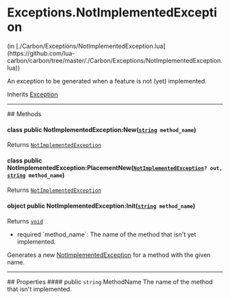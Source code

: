 <link href="../../style.css" rel="stylesheet" type="text/css"/>
<h1 class="class-title">Exceptions.NotImplementedException</h1>
<span class="file-link">(in [./Carbon/Exceptions/NotImplementedException.lua](https://github.com/lua-carbon/carbon/tree/master/./Carbon/Exceptions/NotImplementedException.lua))</span><br/>

An exception to be generated when a feature is not (yet) implemented.

<span class="bold">Inherits <a href="Classes/Exception">Exception</a></span>

<hr />
## Methods
<h4 class="method-name"><span class="doc-scope doc-class">class</span> <span class="doc-visibility doc-public">public</span> NotImplementedException:New(<code><a href="Types#string">string</a> method_name</code>)</h4>
<p class="method-returns bold">Returns <code><a href="Classes/Exceptions.NotImplementedException">NotImplementedException</a></code></p><h4 class="method-name"><span class="doc-scope doc-class">class</span> <span class="doc-visibility doc-public">public</span> NotImplementedException:PlacementNew(<code><a href="Classes/Exceptions.NotImplementedException">NotImplementedException</a>? out, <a href="Types#string">string</a> method_name</code>)</h4>
<p class="method-returns bold">Returns <code><a href="Classes/Exceptions.NotImplementedException">NotImplementedException</a></code></p>
<h4 class="method-name"><span class="doc-scope doc-object">object</span> <span class="doc-visibility doc-public">public</span> NotImplementedException:Init(<code><a href="Types#string">string</a> method_name</code>)</h4>
<p class="method-returns bold">Returns <code><a href="Types#void">void</a></code></p>
<ul class="doc-arg-list">
<li><span class="doc-arg-level doc-required">required</span>  `method_name`: The name of the method that isn't yet implemented.</li>
</ul>

Generates a new <a href="Classes/Exceptions.NotImplementedException">NotImplementedException</a> for a method with the given name.

<hr />
## Properties
#### <span class="doc-visibility doc-public">public</span> <code>string</code> MethodName
The name of the method that isn't implemented.
